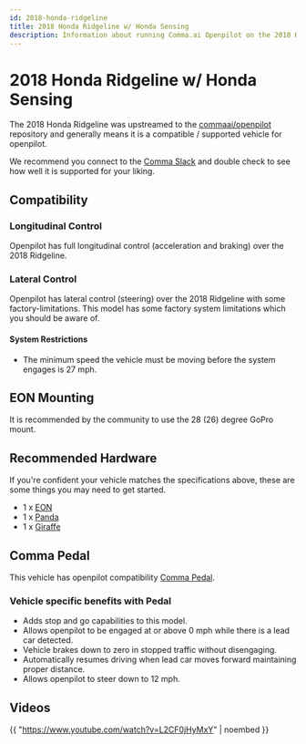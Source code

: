 ```yaml
---
id: 2018-honda-ridgeline
title: 2018 Honda Ridgeline w/ Honda Sensing
description: Information about running Comma.ai Openpilot on the 2018 Honda Ridgeline w/ Honda Sensing
---
```

# 2018 Honda Ridgeline w/ Honda Sensing

The 2018 Honda Ridgeline was upstreamed to the [commaai/openpilot](https://github.com/commaai/openpilot) repository and generally means it is a compatible / supported vehicle for openpilot.

We recommend you connect to the [Comma Slack](https://slack.comma.ai) and double check to see how well it is supported for your liking.

## Compatibility

### Longitudinal Control

Openpilot has full longitudinal control (acceleration and braking) over the 2018 Ridgeline.

### Lateral Control

Openpilot has lateral control (steering) over the 2018 Ridgeline with some factory-limitations.
This model has some factory system limitations which you should be aware of.

#### System Restrictions

* The minimum speed the vehicle must be moving before the system engages is 27 mph.

## EON Mounting

It is recommended by the community to use the 28 (26) degree GoPro mount.

## Recommended Hardware

If you're confident your vehicle matches the specifications above, these are some things you may need to get started.

* 1 x [EON](/hardware/eon/)
* 1 x [Panda](/hardware/panda/)
* 1 x [Giraffe](/hardware/giraffe/)

## Comma Pedal

This vehicle has openpilot compatibility [Comma Pedal](/hardware/pedal).

### Vehicle specific benefits with Pedal

* Adds stop and go capabilities to this model.
* Allows openpilot to be engaged at or above 0 mph while there is a lead car detected.
* Vehicle brakes down to zero in stopped traffic without disengaging.
* Automatically resumes driving when lead car moves forward maintaining proper distance.
* Allows openpilot to steer down to 12 mph.


## Videos

{{ "https://www.youtube.com/watch?v=L2CF0jHyMxY" | noembed }}


